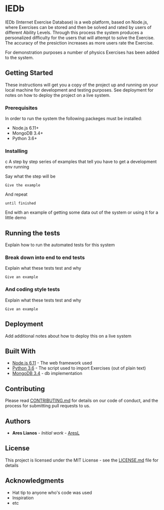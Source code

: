 # IEDb

IEDb (Internet Exercise Database) is a web platform, based on Node.js, where Exercises can be stored and then be solved and rated by users of different Ability Levels.
Through this process the system produces a personalized difficulty for the users that will attempt to solve the Exercise.
The accuracy of the presiction increases as more users rate the Exercise.

For demonstration purposes a number of physics Exercises has been added to the system. 

## Getting Started

These instructions will get you a copy of the project up and running on your local machine for development and testing purposes. See deployment for notes on how to deploy the project on a live system.

### Prerequisites

In order to run the system the following packeges must be installed:

* Node.js 6.11+
* MongoDB 3.4+
* Python 3.6+

### Installing
c
A step by step series of examples that tell you have to get a development env running

Say what the step will be

```
Give the example
```

And repeat

```
until finished
```

End with an example of getting some data out of the system or using it for a little demo

## Running the tests

Explain how to run the automated tests for this system

### Break down into end to end tests

Explain what these tests test and why

```
Give an example
```

### And coding style tests

Explain what these tests test and why

```
Give an example
```

## Deployment

Add additional notes about how to deploy this on a live system

## Built With

* [Node.js 6.11](https://nodejs.org/en/blog/release/v6.11.0/) - The web framework used
* [Python 3.6](https://docs.python.org/3.6/whatsnew/3.6.html) - The script used to import Exercises (out of plain text)
* [MongoDB 3.4](https://www.mongodb.com/mongodb-3.4) - db implementation

## Contributing

Please read [CONTRIBUTING.md](https://gist.github.com/PurpleBooth/b24679402957c63ec426) for details on our code of conduct, and the process for submitting pull requests to us.

## Authors

* **Ares Lianos** - *Initial work* - [AresL](https://github.com/AresL)

## License

This project is licensed under the MIT License - see the [LICENSE.md](LICENSE.md) file for details

## Acknowledgments

* Hat tip to anyone who's code was used
* Inspiration
* etc

